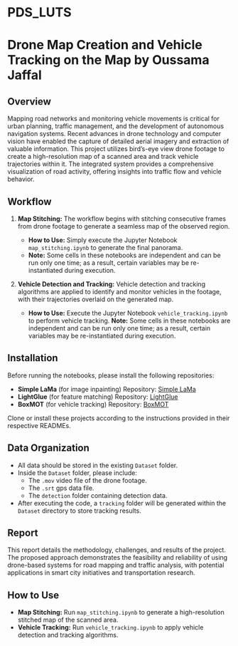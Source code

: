 # PDS_LUTS

# Drone Map Creation and Vehicle Tracking on the Map by Oussama Jaffal

## Overview

Mapping road networks and monitoring vehicle movements is critical for urban planning, traffic management, and the development of autonomous navigation systems. Recent advances in drone technology and computer vision have enabled the capture of detailed aerial imagery and extraction of valuable information. This project utilizes bird’s-eye view drone footage to create a high-resolution map of a scanned area and track vehicle trajectories within it. The integrated system provides a comprehensive visualization of road activity, offering insights into traffic flow and vehicle behavior.

## Workflow

1. **Map Stitching:** The workflow begins with stitching consecutive frames from drone footage to generate a seamless map of the observed region.

   - **How to Use:** Simply execute the Jupyter Notebook `map_stitching.ipynb` to generate the final panorama.
   - **Note:** Some cells in these notebooks are independent and can be run only one time; as a result, certain variables may be re-instantiated during execution.
2. **Vehicle Detection and Tracking:** Vehicle detection and tracking algorithms are applied to identify and monitor vehicles in the footage, with their trajectories overlaid on the generated map.

   - **How to Use:** Execute the Jupyter Notebook `vehicle_tracking.ipynb` to perform vehicle tracking.
     **Note:** Some cells in these notebooks are independent and can be run only one time; as a result, certain variables may be re-instantiated during execution.

## Installation

Before running the notebooks, please install the following repositories:

- **Simple LaMa** (for image inpainting)
  Repository: [Simple LaMa](https://github.com/enesmsahin/simple-lama-inpainting)
- **LightGlue** (for feature matching)
  Repository: [LightGlue](https://github.com/cvg/LightGlue)
- **BoxMOT** (for vehicle tracking)
  Repository: [BoxMOT](https://github.com/mikel-brostrom/boxmot)

Clone or install these projects according to the instructions provided in their respective READMEs.

## Data Organization

- All data should be stored in the existing `Dataset` folder.
- Inside the `Dataset` folder, please include:
  - The `.mov` video file of the drone footage.
  - The `.srt` gps data file.
  - The `detection` folder containing detection data.
- After executing the code, a `tracking` folder will be generated within the `Dataset` directory to store tracking results.

## Report

This report details the methodology, challenges, and results of the project. The proposed approach demonstrates the feasibility and reliability of using drone-based systems for road mapping and traffic analysis, with potential applications in smart city initiatives and transportation research.

## How to Use

- **Map Stitching:**
  Run `map_stitching.ipynb` to generate a high-resolution stitched map of the scanned area.
- **Vehicle Tracking:**
  Run `vehicle_tracking.ipynb` to apply vehicle detection and tracking algorithms.
